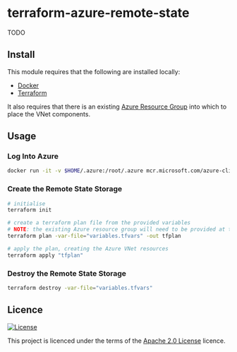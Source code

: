 # terraform-azure-remote-state
TODO

## Install
This module requires that the following are installed locally:
* [Docker](https://www.docker.com/get-started)
* [Terraform](https://learn.hashicorp.com/tutorials/terraform/install-cli)

It also requires that there is an existing [Azure Resource Group](https://docs.microsoft.com/en-us/azure/azure-resource-manager/management/manage-resource-groups-portal) into which to place the VNet components.

## Usage

### Log Into Azure
```bash
docker run -it -v $HOME/.azure:/root/.azure mcr.microsoft.com/azure-cli az login
```

### Create the Remote State Storage
```bash
# initialise 
terraform init

# create a terraform plan file from the provided variables
# NOTE: the existing Azure resource group will need to be provided at the command-line, or manually added to the tfvars file 
terraform plan -var-file="variables.tfvars" -out tfplan

# apply the plan, creating the Azure VNet resources
terraform apply "tfplan"
```

### Destroy the Remote State Storage
```bash
terraform destroy -var-file="variables.tfvars"
```

## Licence
[![License](https://img.shields.io/badge/License-Apache%202.0-blue.svg)](https://opensource.org/licenses/Apache-2.0)

This project is licenced under the terms of the [Apache 2.0 License](LICENCE.md) licence.